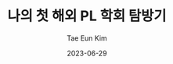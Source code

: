 ---
title:  나의 첫 해외 PL 학회 탐방기
date:   2023-06-29
author: Tae Eun Kim
kor_author: 김태은
link: https://prosys.kaist.ac.kr/tae-trip-pldi
tags:
  - Trip
  - PLDI2023
classes: wide
---